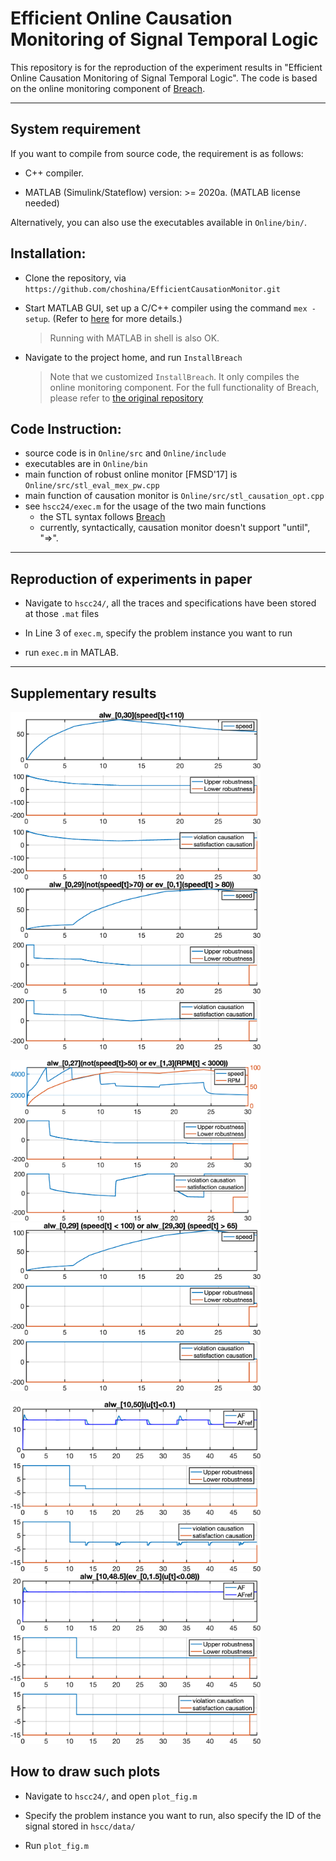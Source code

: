 # Efficient Online Causation Monitoring of Signal Temporal Logic
This repository is for the reproduction of the experiment results in "Efficient Online Causation Monitoring of Signal Temporal Logic". The code is based on the online monitoring component of [Breach](https://github.com/decyphir/breach). 

***

## System requirement

If you want to compile from source code, the requirement is as follows:

- C++ compiler.

- MATLAB (Simulink/Stateflow) version: >= 2020a. (MATLAB license needed)

Alternatively, you can also use the executables available in `Online/bin/`.

## Installation:

- Clone the repository, via `https://github.com/choshina/EfficientCausationMonitor.git`

- Start MATLAB GUI, set up a C/C++ compiler using the command `mex -setup`. (Refer to [here](https://www.mathworks.com/help/matlab/matlab_external/changing-default-compiler.html) for more details.)
  > Running with MATLAB in shell is also OK.

- Navigate to the project home, and run `InstallBreach`
  > Note that we customized `InstallBreach`. It only compiles the online monitoring component. For the full functionality of Breach, please refer to [the original repository](https://github.com/decyphir/breach)

## Code Instruction:

- source code is in `Online/src` and `Online/include`
- executables are in `Online/bin`
- main function of robust online monitor [FMSD'17] is `Online/src/stl_eval_mex_pw.cpp`
- main function of causation monitor is `Online/src/stl_causation_opt.cpp`
- see `hscc24/exec.m` for the usage of the two main functions
  - the STL syntax follows [Breach](https://github.com/decyphir/breach)
  - currently, syntactically, causation monitor doesn't support "until", "=>".  

***

## Reproduction of experiments in paper

- Navigate to `hscc24/`, all the traces and specifications have been stored at those `.mat` files
  
- In Line 3 of `exec.m`, specify the problem instance you want to run

- run `exec.m` in MATLAB.

***

## Supplementary results
<p float="left">
  <img src="/hscc24/plots/AT_phi1.png" alt="AT_phi1" width="400"/> 
  <img src="/hscc24/plots/AT_phi2.png" alt="AT_phi2" width="400"/>
</p>
<p float="left">
  <img src="/hscc24/plots/AT_phi3.png" alt="AT_phi3" width="400"/>
  <img src="/hscc24/plots/AT_phi4.png" alt="AT_phi4" width="400"/>
</p>
<p float="left">
  <img src="/hscc24/plots/AFC_phi1.png" alt="AFC_phi1" width="400"/>
  <img src="/hscc24/plots/AFC_phi2.png" alt="AFC_phi2" width="400"/>
</p>

## How to draw such plots

- Navigate to `hscc24/`, and open `plot_fig.m`
  
- Specify the problem instance you want to run, also specify the ID of the signal stored in `hscc/data/`
  
- Run `plot_fig.m`
